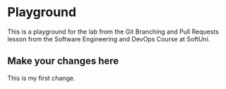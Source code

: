 # Playground
This is a playground for the lab from the Git Branching and Pull Requests lesson from the Software Engineering and DevOps Course at SoftUni.

## Make your changes here
This is my first change.
